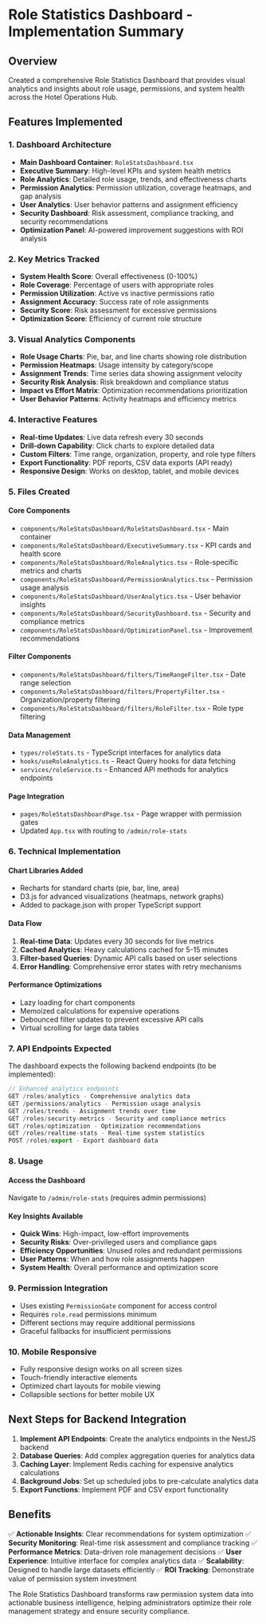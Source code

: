 # Role Statistics Dashboard - Implementation Summary

## Overview
Created a comprehensive Role Statistics Dashboard that provides visual analytics and insights about role usage, permissions, and system health across the Hotel Operations Hub.

## Features Implemented

### 1. **Dashboard Architecture**
- **Main Dashboard Container**: `RoleStatsDashboard.tsx`
- **Executive Summary**: High-level KPIs and system health metrics
- **Role Analytics**: Detailed role usage, trends, and effectiveness charts
- **Permission Analytics**: Permission utilization, coverage heatmaps, and gap analysis
- **User Analytics**: User behavior patterns and assignment efficiency
- **Security Dashboard**: Risk assessment, compliance tracking, and security recommendations
- **Optimization Panel**: AI-powered improvement suggestions with ROI analysis

### 2. **Key Metrics Tracked**
- **System Health Score**: Overall effectiveness (0-100%)
- **Role Coverage**: Percentage of users with appropriate roles
- **Permission Utilization**: Active vs inactive permissions ratio
- **Assignment Accuracy**: Success rate of role assignments
- **Security Score**: Risk assessment for excessive permissions
- **Optimization Score**: Efficiency of current role structure

### 3. **Visual Analytics Components**
- **Role Usage Charts**: Pie, bar, and line charts showing role distribution
- **Permission Heatmaps**: Usage intensity by category/scope
- **Assignment Trends**: Time series data showing assignment velocity
- **Security Risk Analysis**: Risk breakdown and compliance status
- **Impact vs Effort Matrix**: Optimization recommendations prioritization
- **User Behavior Patterns**: Activity heatmaps and efficiency metrics

### 4. **Interactive Features**
- **Real-time Updates**: Live data refresh every 30 seconds
- **Drill-down Capability**: Click charts to explore detailed data
- **Custom Filters**: Time range, organization, property, and role type filters
- **Export Functionality**: PDF reports, CSV data exports (API ready)
- **Responsive Design**: Works on desktop, tablet, and mobile devices

### 5. **Files Created**

#### **Core Components**
- `components/RoleStatsDashboard/RoleStatsDashboard.tsx` - Main container
- `components/RoleStatsDashboard/ExecutiveSummary.tsx` - KPI cards and health score
- `components/RoleStatsDashboard/RoleAnalytics.tsx` - Role-specific metrics and charts
- `components/RoleStatsDashboard/PermissionAnalytics.tsx` - Permission usage analysis
- `components/RoleStatsDashboard/UserAnalytics.tsx` - User behavior insights
- `components/RoleStatsDashboard/SecurityDashboard.tsx` - Security and compliance metrics
- `components/RoleStatsDashboard/OptimizationPanel.tsx` - Improvement recommendations

#### **Filter Components**
- `components/RoleStatsDashboard/filters/TimeRangeFilter.tsx` - Date range selection
- `components/RoleStatsDashboard/filters/PropertyFilter.tsx` - Organization/property filtering
- `components/RoleStatsDashboard/filters/RoleFilter.tsx` - Role type filtering

#### **Data Management**
- `types/roleStats.ts` - TypeScript interfaces for analytics data
- `hooks/useRoleAnalytics.ts` - React Query hooks for data fetching
- `services/roleService.ts` - Enhanced API methods for analytics endpoints

#### **Page Integration**
- `pages/RoleStatsDashboardPage.tsx` - Page wrapper with permission gates
- Updated `App.tsx` with routing to `/admin/role-stats`

### 6. **Technical Implementation**

#### **Chart Libraries Added**
- Recharts for standard charts (pie, bar, line, area)
- D3.js for advanced visualizations (heatmaps, network graphs)
- Added to package.json with proper TypeScript support

#### **Data Flow**
1. **Real-time Data**: Updates every 30 seconds for live metrics
2. **Cached Analytics**: Heavy calculations cached for 5-15 minutes
3. **Filter-based Queries**: Dynamic API calls based on user selections
4. **Error Handling**: Comprehensive error states with retry mechanisms

#### **Performance Optimizations**
- Lazy loading for chart components
- Memoized calculations for expensive operations
- Debounced filter updates to prevent excessive API calls
- Virtual scrolling for large data tables

### 7. **API Endpoints Expected**
The dashboard expects the following backend endpoints (to be implemented):

```typescript
// Enhanced analytics endpoints
GET /roles/analytics - Comprehensive analytics data
GET /permissions/analytics - Permission usage analysis  
GET /roles/trends - Assignment trends over time
GET /roles/security-metrics - Security and compliance metrics
GET /roles/optimization - Optimization recommendations
GET /roles/realtime-stats - Real-time system statistics
POST /roles/export - Export dashboard data
```

### 8. **Usage**

#### **Access the Dashboard**
Navigate to `/admin/role-stats` (requires admin permissions)

#### **Key Insights Available**
- **Quick Wins**: High-impact, low-effort improvements
- **Security Risks**: Over-privileged users and compliance gaps
- **Efficiency Opportunities**: Unused roles and redundant permissions
- **User Patterns**: When and how role assignments happen
- **System Health**: Overall performance and optimization score

### 9. **Permission Integration**
- Uses existing `PermissionGate` component for access control
- Requires `role.read` permissions minimum
- Different sections may require additional permissions
- Graceful fallbacks for insufficient permissions

### 10. **Mobile Responsive**
- Fully responsive design works on all screen sizes
- Touch-friendly interactive elements
- Optimized chart layouts for mobile viewing
- Collapsible sections for better mobile UX

## Next Steps for Backend Integration

1. **Implement API Endpoints**: Create the analytics endpoints in the NestJS backend
2. **Database Queries**: Add complex aggregation queries for analytics data
3. **Caching Layer**: Implement Redis caching for expensive analytics calculations  
4. **Background Jobs**: Set up scheduled jobs to pre-calculate analytics data
5. **Export Functions**: Implement PDF and CSV export functionality

## Benefits

✅ **Actionable Insights**: Clear recommendations for system optimization
✅ **Security Monitoring**: Real-time risk assessment and compliance tracking
✅ **Performance Metrics**: Data-driven role management decisions
✅ **User Experience**: Intuitive interface for complex analytics data
✅ **Scalability**: Designed to handle large datasets efficiently
✅ **ROI Tracking**: Demonstrate value of permission system investment

The Role Statistics Dashboard transforms raw permission system data into actionable business intelligence, helping administrators optimize their role management strategy and ensure security compliance.